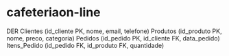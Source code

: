 # cafeteriaon-line

DER
Clientes (id_cliente PK, nome, email, telefone)
Produtos (id_produto PK, nome, preco, categoria)
Pedidos (id_pedido PK, id_cliente FK, data_pedido)
Itens_Pedido (id_pedido FK, id_produto FK, quantidade)
